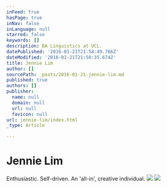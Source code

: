 ```yaml
---
inFeed: true
hasPage: true
inNav: false
inLanguage: null
starred: false
keywords: []
description: BA Linguistics at UCL.
datePublished: '2016-01-21T21:58:49.766Z'
dateModified: '2016-01-21T21:58:35.674Z'
title: Jennie Lim
author: []
sourcePath: _posts/2016-01-21-jennie-lim.md
published: true
authors: []
publisher:
  name: null
  domain: null
  url: null
  favicon: null
url: jennie-lim/index.html
_type: Article

---
```

# Jennie Lim

Enthusiastic. Self-driven. An 'all-in', creative individual.
![](https://s3-us-west-2.amazonaws.com/the-grid-img/p/c9ee30a329f5ffeee8908683742f2cd1d396f3bf.jpg)
![](https://the-grid-user-content.s3-us-west-2.amazonaws.com/a1ef0435-1a10-433a-a76a-bba5a1b85973.jpg)